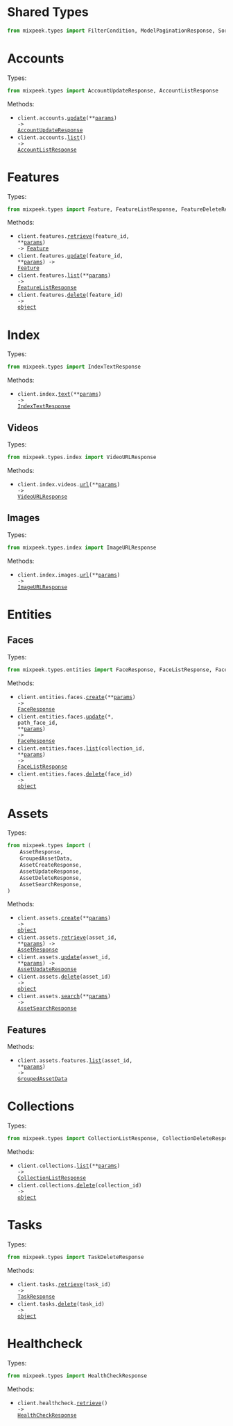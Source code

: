 # Shared Types

```python
from mixpeek.types import FilterCondition, ModelPaginationResponse, SortOption, TaskResponse
```

# Accounts

Types:

```python
from mixpeek.types import AccountUpdateResponse, AccountListResponse
```

Methods:

- <code title="put /accounts/">client.accounts.<a href="./src/mixpeek/resources/accounts.py">update</a>(\*\*<a href="src/mixpeek/types/account_update_params.py">params</a>) -> <a href="./src/mixpeek/types/account_update_response.py">AccountUpdateResponse</a></code>
- <code title="get /accounts/">client.accounts.<a href="./src/mixpeek/resources/accounts.py">list</a>() -> <a href="./src/mixpeek/types/account_list_response.py">AccountListResponse</a></code>

# Features

Types:

```python
from mixpeek.types import Feature, FeatureListResponse, FeatureDeleteResponse
```

Methods:

- <code title="get /features/{feature_id}">client.features.<a href="./src/mixpeek/resources/features/features.py">retrieve</a>(feature_id, \*\*<a href="src/mixpeek/types/feature_retrieve_params.py">params</a>) -> <a href="./src/mixpeek/types/feature.py">Feature</a></code>
- <code title="put /features/{feature_id}">client.features.<a href="./src/mixpeek/resources/features/features.py">update</a>(feature_id, \*\*<a href="src/mixpeek/types/feature_update_params.py">params</a>) -> <a href="./src/mixpeek/types/feature.py">Feature</a></code>
- <code title="post /features">client.features.<a href="./src/mixpeek/resources/features/features.py">list</a>(\*\*<a href="src/mixpeek/types/feature_list_params.py">params</a>) -> <a href="./src/mixpeek/types/feature_list_response.py">FeatureListResponse</a></code>
- <code title="delete /features/{feature_id}">client.features.<a href="./src/mixpeek/resources/features/features.py">delete</a>(feature_id) -> <a href="./src/mixpeek/types/feature_delete_response.py">object</a></code>

# Index

Types:

```python
from mixpeek.types import IndexTextResponse
```

Methods:

- <code title="post /index/text">client.index.<a href="./src/mixpeek/resources/index/index.py">text</a>(\*\*<a href="src/mixpeek/types/index_text_params.py">params</a>) -> <a href="./src/mixpeek/types/index_text_response.py">IndexTextResponse</a></code>

## Videos

Types:

```python
from mixpeek.types.index import VideoURLResponse
```

Methods:

- <code title="post /index/videos/url">client.index.videos.<a href="./src/mixpeek/resources/index/videos.py">url</a>(\*\*<a href="src/mixpeek/types/index/video_url_params.py">params</a>) -> <a href="./src/mixpeek/types/index/video_url_response.py">VideoURLResponse</a></code>

## Images

Types:

```python
from mixpeek.types.index import ImageURLResponse
```

Methods:

- <code title="post /index/images/url">client.index.images.<a href="./src/mixpeek/resources/index/images.py">url</a>(\*\*<a href="src/mixpeek/types/index/image_url_params.py">params</a>) -> <a href="./src/mixpeek/types/index/image_url_response.py">ImageURLResponse</a></code>

# Entities

## Faces

Types:

```python
from mixpeek.types.entities import FaceResponse, FaceListResponse, FaceDeleteResponse
```

Methods:

- <code title="post /entities/faces">client.entities.faces.<a href="./src/mixpeek/resources/entities/faces.py">create</a>(\*\*<a href="src/mixpeek/types/entities/face_create_params.py">params</a>) -> <a href="./src/mixpeek/types/entities/face_response.py">FaceResponse</a></code>
- <code title="patch /entities/faces/{face_id}">client.entities.faces.<a href="./src/mixpeek/resources/entities/faces.py">update</a>(\*, path_face_id, \*\*<a href="src/mixpeek/types/entities/face_update_params.py">params</a>) -> <a href="./src/mixpeek/types/entities/face_response.py">FaceResponse</a></code>
- <code title="get /entities/faces/{collection_id}">client.entities.faces.<a href="./src/mixpeek/resources/entities/faces.py">list</a>(collection_id, \*\*<a href="src/mixpeek/types/entities/face_list_params.py">params</a>) -> <a href="./src/mixpeek/types/entities/face_list_response.py">FaceListResponse</a></code>
- <code title="delete /entities/faces/{face_id}">client.entities.faces.<a href="./src/mixpeek/resources/entities/faces.py">delete</a>(face_id) -> <a href="./src/mixpeek/types/entities/face_delete_response.py">object</a></code>

# Assets

Types:

```python
from mixpeek.types import (
    AssetResponse,
    GroupedAssetData,
    AssetCreateResponse,
    AssetUpdateResponse,
    AssetDeleteResponse,
    AssetSearchResponse,
)
```

Methods:

- <code title="post /assets">client.assets.<a href="./src/mixpeek/resources/assets/assets.py">create</a>(\*\*<a href="src/mixpeek/types/asset_create_params.py">params</a>) -> <a href="./src/mixpeek/types/asset_create_response.py">object</a></code>
- <code title="get /assets/{asset_id}">client.assets.<a href="./src/mixpeek/resources/assets/assets.py">retrieve</a>(asset_id, \*\*<a href="src/mixpeek/types/asset_retrieve_params.py">params</a>) -> <a href="./src/mixpeek/types/asset_response.py">AssetResponse</a></code>
- <code title="patch /assets/{asset_id}">client.assets.<a href="./src/mixpeek/resources/assets/assets.py">update</a>(asset_id, \*\*<a href="src/mixpeek/types/asset_update_params.py">params</a>) -> <a href="./src/mixpeek/types/asset_update_response.py">AssetUpdateResponse</a></code>
- <code title="delete /assets/{asset_id}">client.assets.<a href="./src/mixpeek/resources/assets/assets.py">delete</a>(asset_id) -> <a href="./src/mixpeek/types/asset_delete_response.py">object</a></code>
- <code title="post /assets/search">client.assets.<a href="./src/mixpeek/resources/assets/assets.py">search</a>(\*\*<a href="src/mixpeek/types/asset_search_params.py">params</a>) -> <a href="./src/mixpeek/types/asset_search_response.py">AssetSearchResponse</a></code>

## Features

Methods:

- <code title="get /assets/{asset_id}/features">client.assets.features.<a href="./src/mixpeek/resources/assets/features.py">list</a>(asset_id, \*\*<a href="src/mixpeek/types/assets/feature_list_params.py">params</a>) -> <a href="./src/mixpeek/types/grouped_asset_data.py">GroupedAssetData</a></code>

# Collections

Types:

```python
from mixpeek.types import CollectionListResponse, CollectionDeleteResponse
```

Methods:

- <code title="get /collections">client.collections.<a href="./src/mixpeek/resources/collections.py">list</a>(\*\*<a href="src/mixpeek/types/collection_list_params.py">params</a>) -> <a href="./src/mixpeek/types/collection_list_response.py">CollectionListResponse</a></code>
- <code title="delete /collections/{collection_id}">client.collections.<a href="./src/mixpeek/resources/collections.py">delete</a>(collection_id) -> <a href="./src/mixpeek/types/collection_delete_response.py">object</a></code>

# Tasks

Types:

```python
from mixpeek.types import TaskDeleteResponse
```

Methods:

- <code title="get /tasks/{task_id}">client.tasks.<a href="./src/mixpeek/resources/tasks.py">retrieve</a>(task_id) -> <a href="./src/mixpeek/types/shared/task_response.py">TaskResponse</a></code>
- <code title="delete /tasks/{task_id}">client.tasks.<a href="./src/mixpeek/resources/tasks.py">delete</a>(task_id) -> <a href="./src/mixpeek/types/task_delete_response.py">object</a></code>

# Healthcheck

Types:

```python
from mixpeek.types import HealthCheckResponse
```

Methods:

- <code title="get /healthcheck">client.healthcheck.<a href="./src/mixpeek/resources/healthcheck.py">retrieve</a>() -> <a href="./src/mixpeek/types/health_check_response.py">HealthCheckResponse</a></code>
